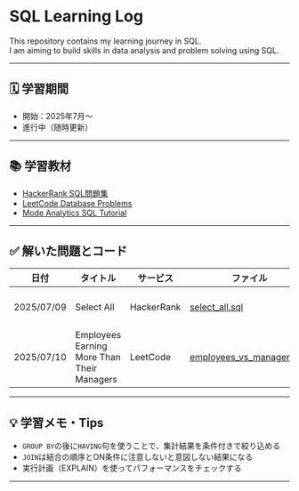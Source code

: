 # SQL Learning Log

This repository contains my learning journey in SQL.  
I am aiming to build skills in data analysis and problem solving using SQL.

---

## 🗓️ 学習期間

- 開始：2025年7月～
- 進行中（随時更新）

---

## 📚 学習教材

- [HackerRank SQL問題集](https://www.hackerrank.com/domains/sql)
- [LeetCode Database Problems](https://leetcode.com/problemset/database/)
- [Mode Analytics SQL Tutorial](https://mode.com/sql-tutorial/)

---

## ✅ 解いた問題とコード

| 日付 | タイトル | サービス | ファイル | 備考 |
|------|----------|----------|---------|------|
| 2025/07/09 | Select All | HackerRank | [select_all.sql](./problems/select_all.sql) | SELECT文の基本 |
| 2025/07/10 | Employees Earning More Than Their Managers | LeetCode | [employees_vs_managers.sql](./problems/employees_vs_managers.sql) | サブクエリ使用 |

---

## 💡 学習メモ・Tips

- `GROUP BY`の後に`HAVING`句を使うことで、集計結果を条件付きで絞り込める
- `JOIN`は結合の順序とON条件に注意しないと意図しない結果になる
- 実行計画（EXPLAIN）を使ってパフォーマンスをチェックする

---
